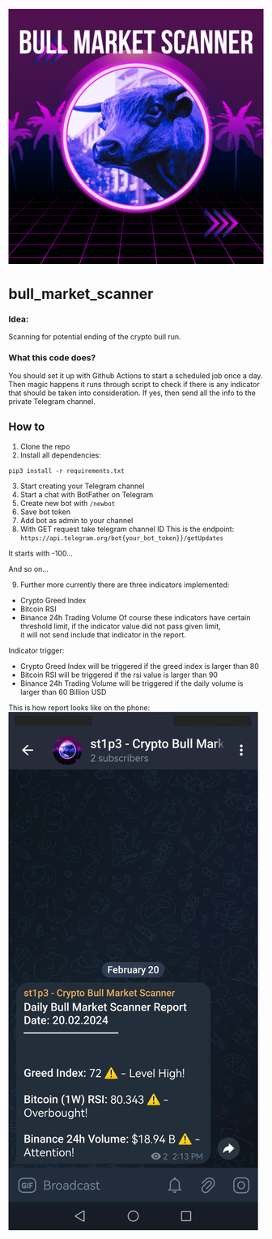 ![Profile](./screenshot/profile.png)

# bull_market_scanner
### Idea:
Scanning for potential ending of the crypto bull run.
### What this code does? 
You should set it up with Github Actions to start a scheduled job once a day. Then magic happens it runs through script to check if there is any 
indicator that should be taken into consideration. If yes, then send all the info to the private Telegram channel.


## How to

1. Clone the repo
2. Install all dependencies:

```
pip3 install -r requirements.txt
```

3. Start creating your Telegram channel
4. Start a chat with BotFather on Telegram
5. Create new bot with `/newbot`
6. Save bot token
7. Add bot as admin to your channel
8. With GET request take telegram channel ID
This is the endpoint: `https://api.telegram.org/bot{your_bot_token}}/getUpdates`

It starts with -100...

And so on...

9. Further more currently there are three indicators implemented: 
- Crypto Greed Index 
- Bitcoin RSI
- Binance 24h Trading Volume
Of course these indicators have certain threshold limit, if the indicator value did not pass given limit,  
it will not send include that indicator in the report. 

Indicator trigger:
- Crypto Greed Index will be triggered if the greed index is larger than 80 
- Bitcoin RSI will be triggered if the rsi value is larger than 90 
- Binance 24h Trading Volume will be triggered if the daily volume is larger than 60 Billion USD


This is how report looks like on the phone:
![Bull Run Peak Scanner](./screenshot/bot_example.jpeg)